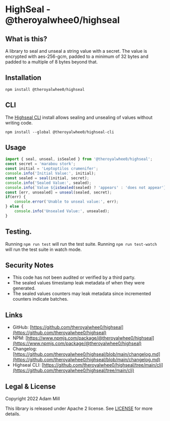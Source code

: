 # HighSeal - @theroyalwhee0/highseal

## What is this?
A library to seal and unseal a string value with a secret. The value is encrypted with aes-256-gcm, padded to a minimum of 32 bytes and padded to a multiple of 8 bytes beyond that.


## Installation
`npm install @theroyalwhee0/highseal`  


## CLI
The [Highseal CLI](https://www.npmjs.com/package/@theroyalwhee0/highseal-cli) install allows sealing and unsealing of values without writing code. 

`npm install --global @theroyalwhee0/highseal-cli`


## Usage
```ts
import { seal, unseal, isSealed } from '@theroyalwhee0/highseal';
const secret = 'marabou stork';
const initial = 'Leptoptilos crumenifer';
console.info('Initial Value:', initial);
const sealed = seal(initial, secret);
console.info('Sealed Value:', sealed);
console.info(`Value ${isSealed(sealed) ? 'appears' : 'does not appear'} to be sealed.`);
const [err, unsealed] = unseal(sealed, secret);
if(err) {
    console.error('Unable to unseal value:', err);
} else {
    console.info('Unsealed Value:', unsealed);
}
```


## Testing.
Running ```npm run test``` will run the test suite. Running ```npm run test-watch``` will run the test suite in watch mode.


## Security Notes
- This code has not been audited or verified by a third party.
- The sealed values timestamp leak metadata of when they were generated.
- The sealed values counters may leak metadata since incremented counters indicate batches.


## Links
- GitHub: [https://github.com/theroyalwhee0/highseal](https://github.com/theroyalwhee0/highseal)
- NPM: [https://www.npmjs.com/package/@theroyalwhee0/highseal](https://www.npmjs.com/package/@theroyalwhee0/highseal)
- Changelog: [https://github.com/theroyalwhee0/highseal/blob/main/changelog.md](https://github.com/theroyalwhee0/highseal/blob/main/changelog.md)
- Highseal CLI: [https://github.com/theroyalwhee0/highseal/tree/main/cli](https://github.com/theroyalwhee0/highseal/tree/main/cli)


## Legal & License
Copyright 2022 Adam Mill

This library is released under Apache 2 license. See [LICENSE](https://github.com/theroyalwhee0/highseal/blob/main/LICENSE) for more details.
